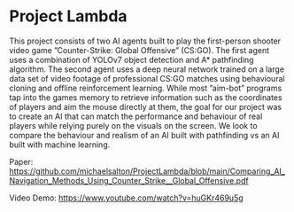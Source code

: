 # Project Lambda

This project consists of two AI agents built to play
the first-person shooter video game ”Counter-Strike: Global
Offensive” (CS:GO). The first agent uses a combination of
YOLOv7 object detection and A* pathfinding algorithm. The
second agent uses a deep neural network trained on a large
data set of video footage of professional CS:GO matches using
behavioural cloning and offline reinforcement learning. While
most ”aim-bot” programs tap into the games memory to retrieve
information such as the coordinates of players and aim the mouse
directly at them, the goal for our project was to create an AI that
can match the performance and behaviour of real players while
relying purely on the visuals on the screen. We look to compare
the behaviour and realism of an AI built with pathfinding vs an
AI built with machine learning.

Paper: https://github.com/michaelsalton/ProjectLambda/blob/main/Comparing_AI_Navigation_Methods_Using_Counter_Strike__Global_Offensive.pdf

Video Demo: https://www.youtube.com/watch?v=huGKr469u5g
